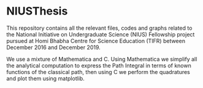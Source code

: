 # NIUSThesis
This repository contains all the relevant files, codes and graphs related to the National Initiative on Undergraduate Science (NIUS) Fellowship project pursued at Homi Bhabha Centre for Science Education (TIFR) between December 2016 and December 2019.

We use a mixture of Mathematica and C. Using Mathematica we simplify all the analytical computation to express the Path Integral in terms of known functions of the classical path, then using C we perform the quadratures and plot them using matplotlib.
